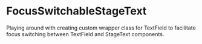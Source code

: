 # FocusSwitchableStageText
Playing around with creating custom wrapper class for TextField to facilitate focus switching between TextField and StageText components.
